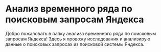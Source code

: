 # Анализ временного ряда по поисковым запросам Яндекса

Добро пожаловать в папку анализа временного ряда по поисковым запросам Яндекса! Здесь я провожу исследования и анализирую данные о поисковых запросах из поисковой системы Яндекса.
